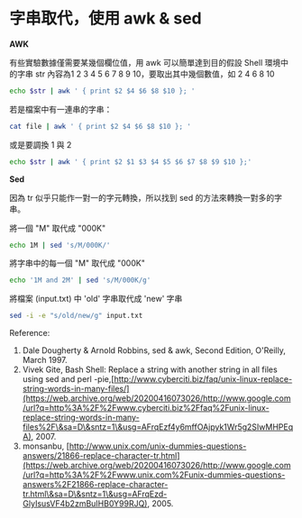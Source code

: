 # 字串取代，使用 awk & sed

**AWK**

有些實驗數據僅需要某幾個欄位值，用 awk 可以簡單達到目的假設 Shell 環境中的字串 str 內容為1 2 3 4 5 6 7 8 9 10，要取出其中幾個數值，如 2 4 6 8 10

```bash
echo $str | awk ' { print $2 $4 $6 $8 $10 }; '
```

若是檔案中有一連串的字串：

```bash
cat file | awk ' { print $2 $4 $6 $8 $10 }; '
```

或是要調換 1 與 2

```bash
echo $str | awk ' { print $2 $1 $3 $4 $5 $6 $7 $8 $9 $10 };'
```

**Sed**

因為 tr 似乎只能作一對一的字元轉換，所以找到 sed 的方法來轉換一對多的字串。

將一個 "M" 取代成 "000K"

```bash
echo 1M | sed 's/M/000K/'
```

將字串中的每一個 "M" 取代成 "000K"

```bash
echo '1M and 2M' | sed 's/M/000K/g'
```

將檔案 (input.txt) 中 'old' 字串取代成 'new' 字串

```bash
sed -i -e "s/old/new/g" input.txt
```

Reference:

1. Dale Dougherty & Arnold Robbins, sed & awk, Second Edition, O'Reilly, March 1997.
2. Vivek Gite, Bash Shell: Replace a string with another string in all files using sed and perl -pie,[http://www.cyberciti.biz/faq/unix-linux-replace-string-words-in-many-files/](https://web.archive.org/web/20200416073026/http://www.google.com/url?q=http%3A%2F%2Fwww.cyberciti.biz%2Ffaq%2Funix-linux-replace-string-words-in-many-files%2F\&sa=D\&sntz=1\&usg=AFrqEzf4y6mffOAjpyk1Wr5g2SIwMHPEqA), 2007.
3. monsanbu, [http://www.unix.com/unix-dummies-questions-answers/21866-replace-character-tr.html](https://web.archive.org/web/20200416073026/http://www.google.com/url?q=http%3A%2F%2Fwww.unix.com%2Funix-dummies-questions-answers%2F21866-replace-character-tr.html\&sa=D\&sntz=1\&usg=AFrqEzd-GlyIsusVF4b2zmBuIHB0Y99RJQ), 2005.
